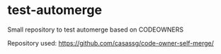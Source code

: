 # test-automerge
Small repository to test automerge based on CODEOWNERS

Repository used: https://github.com/casassg/code-owner-self-merge/


